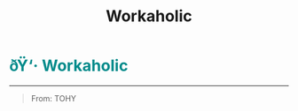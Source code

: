 ﻿---
lang: en-US
title: Workaholic
prev: Vulture
next: Collector
---

# <font color="#008b8b">ðŸ‘· <b>Workaholic</b></font> <Badge text="Chaos" type="tip" vertical="middle"/>
---

> From: TOHY
